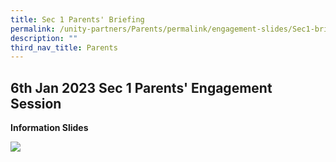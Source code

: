 ```yaml
---
title: Sec 1 Parents' Briefing
permalink: /unity-partners/Parents/permalink/engagement-slides/Sec1-briefing/
description: ""
third_nav_title: Parents
---
```

6th Jan 2023 Sec 1 Parents' Engagement Session
----------------------------------------------
**Information Slides**

<p><a href=“[https://online.fliphtml5.com/xkkgy/apkd/)”>
<img style=“width:40%” src=“/images/Sec1.png”>  
</a></p>
